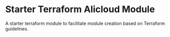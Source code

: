 # Starter Terraform Alicloud Module

A starter terraform module to facilitate module creation based on Terraform guidelines.
